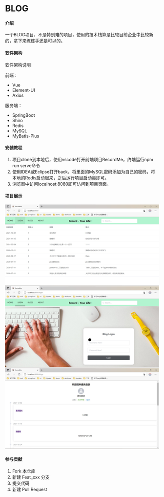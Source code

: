 # BLOG

#### 介绍
一个BLOG项目，不是特别难的项目，使用的技术栈算是比较目前企业中比较新的，拿下来练练手还是可以的。

#### 软件架构
软件架构说明

前端：
- Vue
- Element-UI
- Axios

服务端：
- SpringBoot
- Shiro
- Redis
- MySQL
- MyBatis-Plus

#### 安装教程

1.  项目clone到本地后，使用vscode打开前端项目RecordMe，终端运行npm run serve命令
2.  使用IDEA或Eclipse打开back，将里面的MySQL密码添加为自己的密码，将本地的Redis启动起来，之后运行项目启动类即可。
3.  浏览器中访问localhost:8080即可访问到项目页面。

#### 项目展示
![输入图片说明](RecordMe/1.jpg)
![输入图片说明](RecordMe/3.jpg)
![输入图片说明](RecordMe/2.jpg)
#### 参与贡献

1.  Fork 本仓库
2.  新建 Feat_xxx 分支
3.  提交代码
4.  新建 Pull Request
